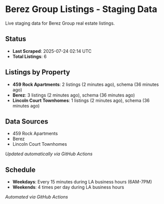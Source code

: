 # Berez Group Listings - Staging Data

Live staging data for Berez Group real estate listings.

## Status

- **Last Scraped**: 2025-07-24 02:14 UTC
- **Total Listings**: 6

## Listings by Property

- **459 Rock Apartments**: 2 listings (2 minutes ago), schema (36 minutes ago)
- **Berez**: 3 listings (2 minutes ago), schema (36 minutes ago)
- **Lincoln Court Townhomes**: 1 listings (2 minutes ago), schema (36 minutes ago)

## Data Sources

- 459 Rock Apartments
- Berez
- Lincoln Court Townhomes

*Updated automatically via GitHub Actions*

## Schedule

- **Weekdays**: Every 15 minutes during LA business hours (6AM-7PM)
- **Weekends**: 4 times per day during LA business hours

*Automated via GitHub Actions*
